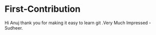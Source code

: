 # First-Contribution
Hi Anuj thank you for making it easy to learn git .Very Much Impressed 
-Sudheer.
